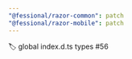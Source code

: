 ```yaml
---
"@fessional/razor-common": patch
"@fessional/razor-mobile": patch
---
```


🏷️ global index.d.ts types #56
